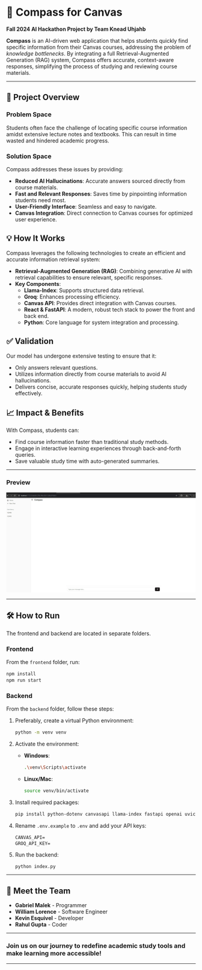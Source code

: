 # 🧭 Compass for Canvas

**Fall 2024 AI Hackathon Project by Team Knead Uhjahb**

**Compass** is an AI-driven web application that helps students quickly find specific information from their Canvas courses, addressing the problem of *knowledge bottlenecks*. By integrating a full Retrieval-Augmented Generation (RAG) system, Compass offers accurate, context-aware responses, simplifying the process of studying and reviewing course materials.

---

## 🚀 Project Overview

### Problem Space

Students often face the challenge of locating specific course information amidst extensive lecture notes and textbooks. This can result in time wasted and hindered academic progress.

### Solution Space

Compass addresses these issues by providing:
- **Reduced AI Hallucinations**: Accurate answers sourced directly from course materials.
- **Fast and Relevant Responses**: Saves time by pinpointing information students need most.
- **User-Friendly Interface**: Seamless and easy to navigate.
- **Canvas Integration**: Direct connection to Canvas courses for optimized user experience.

## 💡 How It Works

Compass leverages the following technologies to create an efficient and accurate information retrieval system:

- **Retrieval-Augmented Generation (RAG)**: Combining generative AI with retrieval capabilities to ensure relevant, specific responses.
- **Key Components**:
  - **Llama-Index**: Supports structured data retrieval.
  - **Groq**: Enhances processing efficiency.
  - **Canvas API**: Provides direct integration with Canvas courses.
  - **React & FastAPI**: A modern, robust tech stack to power the front and back end.
  - **Python**: Core language for system integration and processing.

## ✅ Validation

Our model has undergone extensive testing to ensure that it:
- Only answers relevant questions.
- Utilizes information directly from course materials to avoid AI hallucinations.
- Delivers concise, accurate responses quickly, helping students study effectively.

## 📈 Impact & Benefits

With Compass, students can:
- Find course information faster than traditional study methods.
- Engage in interactive learning experiences through back-and-forth queries.
- Save valuable study time with auto-generated summaries.

---

### Preview
![](https://github.com/Desarso/canvas-rag-knead-uhjahb/blob/main/backend/unnamed.gif)


---

## 🛠️ How to Run

The frontend and backend are located in separate folders.

### Frontend

From the `frontend` folder, run:

```bash
npm install
npm run start
```

### Backend

From the `backend` folder, follow these steps:

1. Preferably, create a virtual Python environment:

    ```bash
    python -m venv venv
    ```

2. Activate the environment:

   - **Windows**:
      ```bash
      .\venv\Scripts\activate
      ```
   - **Linux/Mac**:
      ```bash
      source venv/bin/activate
      ```

3. Install required packages:

    ```bash
    pip install python-dotenv canvasapi llama-index fastapi openai uvicorn
    ```

4. Rename `.env.example` to `.env` and add your API keys:

    ```
    CANVAS_API=
    GROQ_API_KEY=
    ```

5. Run the backend:

    ```bash
    python index.py
    ```

---

## 👥 Meet the Team

- **Gabriel Malek** - Programmer
- **William Lorence** - Software Engineer
- **Kevin Esquivel** - Developer
- **Rahul Gupta** - Coder

---

### Join us on our journey to redefine academic study tools and make learning more accessible!

--- 
